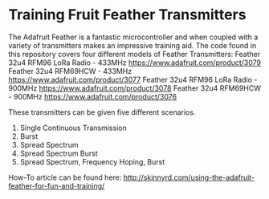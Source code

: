 # Training Fruit Feather Transmitters
The Adafruit Feather is a fantastic microcontroller and when coupled with a variety of transmitters makes an impressive training aid. The code found in this repository covers four different models of Feather Transmitters:
Feather 32u4 RFM96 LoRa Radio - 433MHz  https://www.adafruit.com/product/3079
Feather 32u4 RFM69HCW - 433MHz          https://www.adafruit.com/product/3077
Feather 32u4 RFM96 LoRa Radio - 900MHz  https://www.adafruit.com/product/3078
Feather 32u4 RFM69HCW - 900MHz          https://www.adafruit.com/product/3076

These transmitters can be given five different scenarios.
1. Single Continuous Transmission
2. Burst
3. Spread Spectrum
4. Spread Spectrum Burst
5. Spread Spectrum, Frequency Hoping, Burst

How-To article can be found here: http://skinnyrd.com/using-the-adafruit-feather-for-fun-and-training/
